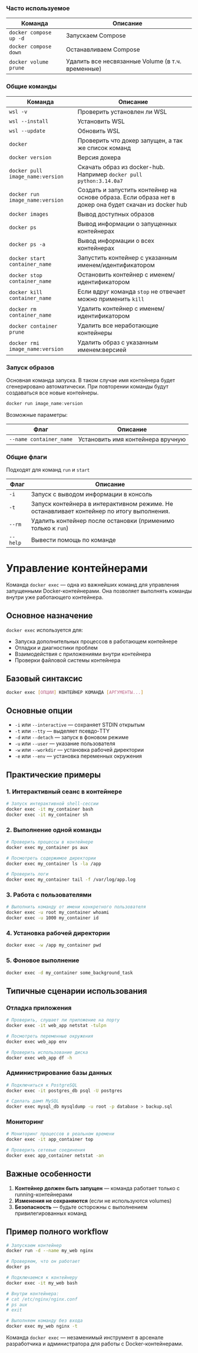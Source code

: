 
### Часто используемое

Команда                          | Описание
---------------------------------|----------
`docker compose up -d`           | Запускаем Compose
`docker compose down`            | Останавливаем Compose
`docker volume prune`            | Удалить все несвязанные Volume (в т.ч. временные)




### Общие команды

Команда                          | Описание
---------------------------------|----------
`wsl -v`                         | Проверить установлен ли WSL
`wsl --install`                  | Установить WSL
`wsl --update`                   | Обновить WSL
`docker`                         | Проверить что докер запущен, а так же список команд
`docker version`                 | Версия докера
`docker pull image_name:version` | Скачать образ из docker-hub. Например `docker pull python:3.14.0a7`
`docker run image_name:version`  | Создать и запустить контейнер на основе образа. Если образа нет в докер она будет скачан из docker hub
`docker images`                  | Вывод доступных образов
`docker ps`                      | Вывод информации о запущенных контейнерах
`docker ps -a`                   | Вывод информации о всех контейнерах
`docker start container_name`    | Запустить контейнер с указанным именем/идентификатором
`docker stop container_name`     | Остановить контейнер с именем/идентификатором
`docker kill container_name`     | Если вдруг команда `stop` не отвечает можно применить `kill`
`docker rm container_name`       | Удалить контейнер с именем/идентификатором
`docker container prune` | Удалить все неработающие контейнеры
`docker rmi image_name:version` | Удалить образ с указанным именем:версией


### Запуск образов

Основная команда запуска. В таком случае имя контейнера будет сгенерировано автоматически. При повторении команды будут создаваться все новые контейнеры.

```powershell
docker run image_name:version
```

Возможные параметры:

Флаг                    | Описание
------------------------|----------
`--name container_name` | Установить имя контейнера вручную


### Общие флаги

Подходят для команд `run` и `start`

Флаг     | Описание
---------|----------
`-i`     | Запуск с выводом информации в консоль
`-t`     | Запуск контейнера в интерактивном режиме. Не останавливает контейнер по итогу выполнения.
`--rm`   | Удалить контейнер после остановки (применимо только к `run`)
`--help` | Вывести помощь по команде



# Управление контейнерами

Команда `docker exec` — одна из важнейших команд для управления запущенными Docker-контейнерами. Она позволяет выполнять команды внутри уже работающего контейнера.

## Основное назначение

`docker exec` используется для:
- Запуска дополнительных процессов в работающем контейнере
- Отладки и диагностики проблем
- Взаимодействия с приложениями внутри контейнера
- Проверки файловой системы контейнера

## Базовый синтаксис

```bash
docker exec [ОПЦИИ] КОНТЕЙНЕР КОМАНДА [АРГУМЕНТЫ...]
```

## Основные опции

- `-i` или `--interactive` — сохраняет STDIN открытым
- `-t` или `--tty` — выделяет псевдо-TTY
- `-d` или `--detach` — запуск в фоновом режиме
- `-u` или `--user` — указание пользователя
- `-w` или `--workdir` — установка рабочей директории
- `-e` или `--env` — установка переменных окружения

## Практические примеры

### 1. Интерактивный сеанс в контейнере
```bash
# Запуск интерактивной shell-сессии
docker exec -it my_container bash
docker exec -it my_container sh
```

### 2. Выполнение одной команды
```bash
# Проверить процессы в контейнере
docker exec my_container ps aux

# Посмотреть содержимое директории
docker exec my_container ls -la /app

# Проверить логи
docker exec my_container tail -f /var/log/app.log
```

### 3. Работа с пользователями
```bash
# Выполнить команду от имени конкретного пользователя
docker exec -u root my_container whoami
docker exec -u 1000 my_container id
```

### 4. Установка рабочей директории
```bash
docker exec -w /app my_container pwd
```

### 5. Фоновое выполнение
```bash
docker exec -d my_container some_background_task
```

## Типичные сценарии использования

### Отладка приложения
```bash
# Проверить, слушает ли приложение на порту
docker exec -it web_app netstat -tulpn

# Посмотреть переменные окружения
docker exec web_app env

# Проверить использование диска
docker exec web_app df -h
```

### Администрирование базы данных
```bash
# Подключиться к PostgreSQL
docker exec -it postgres_db psql -U postgres

# Сделать дамп MySQL
docker exec mysql_db mysqldump -u root -p database > backup.sql
```

### Мониторинг
```bash
# Мониторинг процессов в реальном времени
docker exec -it app_container top

# Проверить сетевые соединения
docker exec app_container netstat -an
```

## Важные особенности

1. **Контейнер должен быть запущен** — команда работает только с running-контейнерами
2. **Изменения не сохраняются** (если не используются volumes)
3. **Безопасность** — будьте осторожны с выполнением привилегированных команд

## Пример полного workflow

```bash
# Запускаем контейнер
docker run -d --name my_web nginx

# Проверяем, что он работает
docker ps

# Подключаемся к контейнеру
docker exec -it my_web bash

# Внутри контейнера:
# cat /etc/nginx/nginx.conf
# ps aux
# exit

# Выполняем команду без входа
docker exec my_web nginx -t
```

Команда `docker exec` — незаменимый инструмент в арсенале разработчика и администратора для работы с Docker-контейнерами.